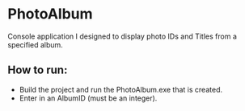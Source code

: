 # PhotoAlbum

Console application I designed to display photo IDs and Titles from a specified album.

## How to run:

- Build the project and run the PhotoAlbum.exe that is created.
- Enter in an AlbumID (must be an integer).
